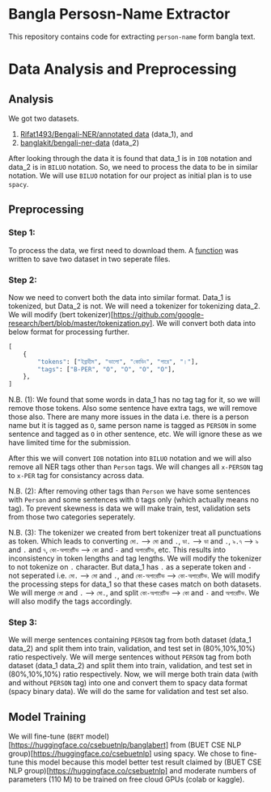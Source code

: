 # Bangla Persosn-Name Extractor
This repository contains code for extracting `person-name` form bangla text.

# Data Analysis and Preprocessing
## Analysis
We got two datasets.
1. [Rifat1493/Bengali-NER/annotated data](https://github.com/Rifat1493/Bengali-NER/tree/master/annotated%20data) (data_1), and
2. [banglakit/bengali-ner-data](https://raw.githubusercontent.com/banglakit/bengali-ner-data/master/main.jsonl) (data_2)

After looking through the data it is found that data_1 is in `IOB` notation and data_2 is in `BILUO` notation. So, we need to process the data to be in similar notation. We will use `BILUO` notation for our project as initial plan is to use `spacy`.

## Preprocessing
### Step 1:
To process the data, we first need to download them. A [function](./data_processing.py#L4) was written to save two dataset in two seperate files.
### Step 2:
Now we need to convert both the data into similar format. Data_1 is tokenized, but Data_2 is not. We will need a tokenizer for tokenizing data_2. We will modify (bert tokenizer)[https://github.com/google-research/bert/blob/master/tokenization.py]. We will convert both data into below format for processing further.
```py
[
    {
        "tokens": ["ইব্রাহীম", "ভালো", "কোডিং", "পারে", "।"],
        "tags": ["B-PER", "O", "O", "O", "O"],
    },
]
```
N.B. (1): We found that some words in data_1 has no tag tag for it, so we will remove those tokens. Also some sentence have extra tags, we will remove those also. There are many more issues in the data i.e. there is a person name but it is tagged as `O`, same person name is tagged as `PERSON` in some sentence and tagged as `O` in other sentence, etc. We will ignore these as we have limited time for the submission.

After this we will convert `IOB` notation into `BILUO` notation and we will also remove all NER tags other than `Person` tags. We will changes all `x-PERSON` tag to `x-PER` tag for consistancy across data.

N.B. (2): After removing other tags than `Person` we have some sentences with `Person` and some sentences with `O` tags only (which actually means no tag). To prevent skewness is data we will make train, test, validation sets from those two categories seperately.

N.B. (3): The tokenizer we created from bert tokenizer treat all punctuations as token. Which leads to converting `মো.` --> `মো` and `.`, `ডা.` --> `ডা` and `.`, `৯.৭` --> `৯` and `.` and `৭`, `কো-অপারেটিভ` --> `কো` and `-` and `অপারেটিভ`, etc. This results into inconsistency in token lengths and tag lengths. We will modify the tokenizer to not tokenize on `.` character. But data_1 has `.` as a seperate token and `-` not seperated i.e. `মো.` --> `মো` and `.`, and `কো-অপারেটিভ` --> `কো-অপারেটিভ`. We will modify the processing steps for data_1 so that these cases match on both datasets. We will merge `মো` and `.` --> `মো.`, and split `কো-অপারেটিভ` --> `কো` and `-` and `অপারেটিভ`. We will also modify the tags accordingly.

### Step 3:
We will merge sentences containing `PERSON` tag from both dataset (data_1 data_2) and split them into train, validation, and test set in (80%,10%,10%) ratio respectively.
We will merge sentences without `PERSON` tag from both dataset (data_1 data_2) and split them into train, validation, and test set in (80%,10%,10%) ratio respectively.
Now, we will merge both train data (with and without `PERSON` tag) into one and convert them to spacy data format (spacy binary data). We will do the same for validation and test set also.

## Model Training
We will fine-tune (`BERT` model)[https://huggingface.co/csebuetnlp/banglabert] from (BUET CSE NLP group)[https://huggingface.co/csebuetnlp] using spacy. We chose to fine-tune this model because this model better test result claimed by (BUET CSE NLP group)[https://huggingface.co/csebuetnlp] and moderate numbers of parameters (110 M) to be trained on free cloud GPUs (colab or kaggle). 